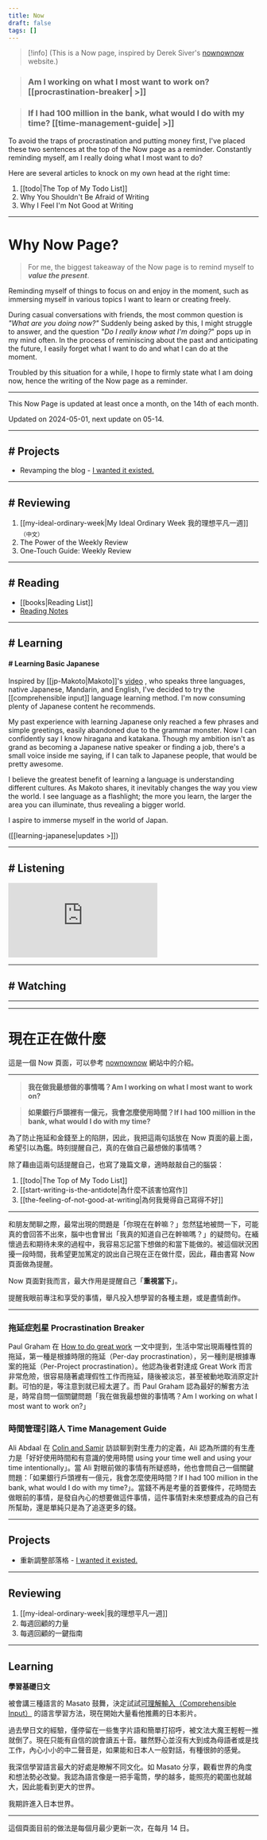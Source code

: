 ```yaml
---
title: Now
draft: false
tags: []
---
```

> [!info] (This is a Now page, inspired by Derek Siver's [nownownow](https://nownownow.com/about?ref=chinghannhu.com) website.) 


> ### **Am I working on what I most want to work on?** [[procrastination-breaker| >]]

>  ### **If I had 100 million in the bank, what would I do with my time?**  [[time-management-guide| >]]

To avoid the traps of procrastination and putting money first, I've placed these two sentences at the top of the Now page as a reminder. Constantly reminding myself, am I really doing what I most want to do?

Here are several articles to knock on my own head at the right time:

1. [[todo|The Top of My Todo List]]
2. Why You Shouldn't Be Afraid of Writing
3. Why I Feel I'm Not Good at Writing

---
# Why Now Page?

> For me, the biggest takeaway of the Now page is to remind myself to ***value the present***.

Reminding myself of things to focus on and enjoy in the moment, such as immersing myself in various topics I want to learn or creating freely.

During casual conversations with friends, the most common question is *"What are you doing now?"* Suddenly being asked by this, I might struggle to answer, and the question *"Do I really know what I'm doing?*" pops up in my mind often. In the process of reminiscing about the past and anticipating the future, I easily forget what I want to do and what I can do at the moment. 

Troubled by this situation for a while, I hope to firmly state what I am doing now, hence the writing of the Now page as a reminder.

---

This Now Page is updated at least once a month, on the 14th of each month.

Updated on 2024-05-01, next update on 05-14.

---
## # Projects

- Revamping the blog - [I wanted it existed.](https://twitter.com/Nik_Atanackovic/status/1685319990491115520?s=20&ref=chinghannhu.com)

---

## # Reviewing

1. [[my-ideal-ordinary-week|My Ideal Ordinary Week 我的理想平凡一週]] <sub>（中文） </sub>
2. The Power of the Weekly Review
3. One-Touch Guide: Weekly Review

---

## # Reading

- [[books|Reading List]]
- [Reading Notes](/tags/books)

---
## # Learning

#### # Learning Basic Japanese 

Inspired by [[jp-Makoto|Makoto]]'s [video](https://www.youtube.com/watch?v=59QlHqVOCKw) , who speaks three languages, native Japanese, Mandarin, and English, I've decided to try the [[comprehensible input]] language learning method. I'm now consuming plenty of Japanese content he recommends.

My past experience with learning Japanese only reached a few phrases and simple greetings, easily abandoned due to the grammar monster. Now I can confidently say I know hiragana and katakana. Though my ambition isn't as grand as becoming a Japanese native speaker or finding a job, there's a small voice inside me saying, if I can talk to Japanese people, that would be pretty awesome.

I believe the greatest benefit of learning a language is understanding different cultures. As Makoto shares, it inevitably changes the way you view the world. I see language as a flashlight; the more you learn, the larger the area you can illuminate, thus revealing a bigger world.

I aspire to immerse myself in the world of Japan.

([[learning-japanese|updates >]])

---

## # Listening
<iframe src="https://www.youtube.com/embed/AurV8fJzorM?si=VUsCA3pUn7WM1XEp" title="YouTube video player" frameborder="0" allow="accelerometer; autoplay; clipboard-write; encrypted-media; gyroscope; picture-in-picture; web-share" allowfullscreen></iframe>


---

## # Watching



---




---
# 現在正在做什麼

這是一個 Now 頁面，可以參考 [nownownow](https://nownownow.com/about) 網站中的介紹。

---

> ****我在做我最想做的事情嗎？Am I working on what I most want to work on?****

> ****如果銀行戶頭裡有一億元，我會怎麼使用時間？If I had 100 million in the bank, what would I do with my time?****

為了防止拖延和金錢至上的陷阱，因此，我把這兩句話放在 Now 頁面的最上面，希望引以為鑑。時刻提醒自己，真的在做自己最想做的事情嗎？

除了藉由這兩句話提醒自己，也寫了幾篇文章，適時敲敲自己的腦袋：

1. [[todo|The Top of My Todo List]]
2. [[start-writing-is-the-antidote|為什麼不該害怕寫作]]
3. [[the-feeling-of-not-good-at-writing|為何我覺得自己寫得不好]]
---

和朋友閒聊之際，最常出現的問題是「你現在在幹嘛？」忽然猛地被問一下，可能真的會回答不出來，腦中也會冒出「我真的知道自己在幹嘛嗎？」的疑問句。在緬懷過去和期待未來的過程中，我容易忘記當下想做的和當下能做的。被這個狀況困擾一段時間，我希望更加篤定的說出自己現在正在做什麼，因此，藉由書寫 Now 頁面做為提醒。

Now 頁面對我而言，最大作用是提醒自己「****重視當下****」。

提醒我眼前專注和享受的事情，舉凡投入想學習的各種主題，或是盡情創作。

---

### 拖延症剋星 Procrastination Breaker

Paul Graham 在 [How to do great work](http://paulgraham.com/greatwork.html) 一文中提到，生活中常出現兩種性質的拖延，第一種是根據時限的拖延（Per-day procrastination），另一種則是根據專案的拖延（Per-Project procrastination）。他認為後者對達成 Great Work 而言非常危險，很容易隨著處理假性工作而拖延，隨後被淡忘，甚至被動地取消原定計劃。可怕的是，等注意到就已經太遲了。而 Paul Graham 認為最好的解套方法是，時常自問一個關鍵問題「我在做我最想做的事情嗎？Am I working on what I most want to work on?」

### 時間管理引路人 Time Management Guide

Ali Abdaal 在 [Colin and Samir](https://www.youtube.com/watch?v=NcYt79DjNwY) 訪談聊到對生產力的定義，Ali 認為所謂的有生產力是「好好使用時間和有意識的使用時間 using your time well and using your time intentionally」。當 Ali 對眼前做的事情有所疑惑時，他也會問自己一個關鍵問題：「如果銀行戶頭裡有一億元，我會怎麼使用時間？If I had 100 million in the bank, what would I do with my time?」。當錢不再是考量的首要條件，花時間去做眼前的事情，是發自內心的想要做這件事情，這件事情對未來想要成為的自己有所幫助，還是單純只是為了追逐更多的錢。

---

## Projects

- 重新調整部落格 - [I wanted it existed.](https://twitter.com/Nik_Atanackovic/status/1685319990491115520?s=20)

---

## Reviewing

1. [[my-ideal-ordinary-week|我的理想平凡一週]]
2. 每週回顧的力量
3. 每週回顧的一鍵指南
---

## Learning

****學習基礎日文****

被會講三種語言的 Masato 鼓舞，決定試試[可理解輸入（Comprehensible Input）](https://www.youtube.com/watch?v=59QlHqVOCKw) 的語言學習方法，現在開始大量看他推薦的日本影片。

過去學日文的經驗，僅停留在一些隻字片語和簡單打招呼，被文法大魔王輕輕一推就倒了。現在只能有自信的說會讀五十音。雖然野心並沒有大到成為母語者或是找工作，內心小小的中二聲音是，如果能和日本人一般對話，有種很帥的感覺。

我深信學習語言最大的好處是瞭解不同文化。如 Masato 分享，觀看世界的角度和想法勢必改變。我認為語言像是一把手電筒，學的越多，能照亮的範圍也就越大，因此能看到更大的世界。

我期許進入日本世界。

---

這個頁面目前的做法是每個月最少更新一次，在每月 14 日。